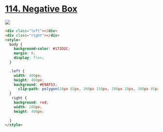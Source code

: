 # [114. Negative Box](https://cssbattle.dev/play/114)

![](https://cssbattle.dev/targets/114.png)

```HTML
<div class="left"></div>
<div class="right"></div>
<style>
  body {
    background-color: #172D2C;
    margin: 0;
    display: flex;
  }

  .left {
    width: 400px;
    height: 400px;
    background: #E9AF53;
      clip-path: polygon(20px 85px, 200px 150px, 200px 20px, 380px 85px, 200px 150px, 200px 280px, 20px 215px);
  }
   right {
    background: red;
    width: 200px;
    height: 400px;
     
  }
</style>
```
